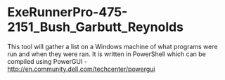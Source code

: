 # ExeRunnerPro-475-2151_Bush_Garbutt_Reynolds
This tool will gather a list on a Windows machine of what programs were run and when they were ran.
It is written in PowerShell which can be compiled using PowerGUI - http://en.community.dell.com/techcenter/powergui 
